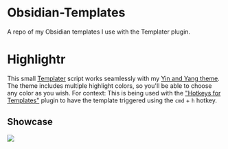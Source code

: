 # Obsidian-Templates

A repo of my Obsidian templates I use with the Templater plugin. 

# Highlightr
This small [Templater](https://github.com/SilentVoid13/Templater) script works seamlessly with my [Yin and Yang theme](https://github.com/chetachiezikeuzor/Yin-and-Yang-Theme). The theme includes multiple highlight colors, so you'll be able to choose any color as you wish. For context: This is being used with the ["Hotkeys for Templates"](https://github.com/Vinzent03/obsidian-hotkeys-for-templates) plugin to have the template triggered using the `cmd` + `h` hotkey.

## Showcase

![](https://github.com/chetachiezikeuzor/Yin-and-Yang-Theme/blob/main/assets/screenshot.png)
